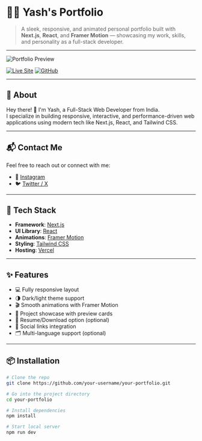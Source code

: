 # 👨‍💻 Yash's Portfolio

> A sleek, responsive, and animated personal portfolio built with **Next.js**, **React**, and **Framer Motion** — showcasing my work, skills, and personality as a full-stack developer.

---

![Portfolio Preview](./public/preview.gif) <!-- Replace with actual path or external link -->

[![Live Site](https://img.shields.io/badge/Live%20Site-Visit-green?style=for-the-badge&logo=vercel)](https://your-live-link.vercel.app)
[![GitHub](https://img.shields.io/badge/GitHub-Repo-181717?style=for-the-badge&logo=github)](https://github.com/your-username/your-portfolio)

---

## 📖 About

Hey there! 👋 I'm Yash, a Full-Stack Web Developer from India.  
I specialize in building responsive, interactive, and performance-driven web applications using modern tech like Next.js, React, and Tailwind CSS.

---

## 📬 Contact Me

Feel free to reach out or connect with me:

- 📸 [Instagram](https://instagram.com/yashss.realm)
- 🐦 [Twitter / X](https://x.com/Yash_Vishnoi7)

---

## 🚀 Tech Stack

- **Framework**: [Next.js](https://nextjs.org/)
- **UI Library**: [React](https://react.dev/)
- **Animations**: [Framer Motion](https://www.framer.com/motion/)
- **Styling**: [Tailwind CSS](https://tailwindcss.com/)
- **Hosting**: [Vercel](https://vercel.com/)

---

## ✨ Features

- 💻 Fully responsive layout
- 🌗 Dark/light theme support
- 🎬 Smooth animations with Framer Motion
- 📂 Project showcase with preview cards
- 🧾 Resume/Download option (optional)
- 🔗 Social links integration
- 🗂️ Multi-language support (optional)

---

## 📦 Installation

```bash
# Clone the repo
git clone https://github.com/your-username/your-portfolio.git

# Go into the project directory
cd your-portfolio

# Install dependencies
npm install

# Start local server
npm run dev
```
